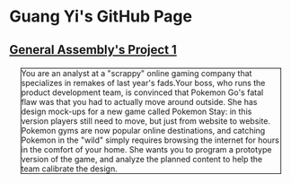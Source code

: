 # Guang Yi's GitHub Page
## <a href="http://guangyic.github.io/project1/"> General Assembly's Project 1 </a>
<div style="margin:20px;border:1px solid #000;">You are an analyst at a "scrappy" online gaming company that specializes in remakes of last year's fads.Your boss, who runs the product development team, is convinced that Pokemon Go's fatal flaw was that you had to actually move around outside. She has design mock-ups for a new game called Pokemon Stay: in this version players still need to move, but just from website to website. Pokemon gyms are now popular online destinations, and catching Pokemon in the "wild" simply requires browsing the internet for hours in the comfort of your home. She wants you to program a prototype version of the game, and analyze the planned content to help the team calibrate the design.</div>
